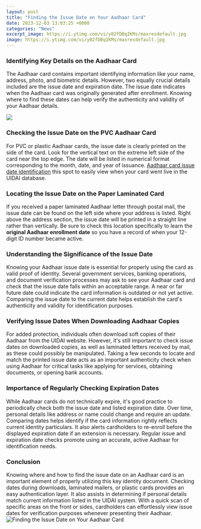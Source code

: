 ```yaml
---
layout: post
title: "Finding the Issue Date on Your Aadhaar Card"
date: 2023-12-03 13:03:25 +0000
categories: "News"
excerpt_image: https://i.ytimg.com/vi/y02fDBqIKMs/maxresdefault.jpg
image: https://i.ytimg.com/vi/y02fDBqIKMs/maxresdefault.jpg
---
```


### Identifying Key Details on the Aadhaar Card
The Aadhaar card contains important identifying information like your name, address, photo, and biometric details. However, two equally crucial details included are the issue date and expiration date. The issue date indicates when the Aadhaar card was originally generated after enrollment. Knowing where to find these dates can help verify the authenticity and validity of your Aadhaar details.

![](https://mmkcsc.com/wp-content/uploads/2023/05/Issue-date-of-aadhar-card-2.jpg)
### Checking the Issue Date on the PVC Aadhaar Card
For PVC or plastic Aadhaar cards, the issue date is clearly printed on the side of the card. Look for the vertical text on the extreme left side of the card near the top edge. The date will be listed in numerical format corresponding to the month, date, and year of issuance. [Aadhaar card issue date identification](https://store.fi.io.vn/chihuahuas-blue-chihuahua-dog-weightlifting-in-fitness-gym-chihuahua-dog) this spot to easily view when your card went live in the UIDAI database.
### Locating the Issue Date on the Paper Laminated Card  
If you received a paper laminated Aadhaar letter through postal mail, the issue date can be found on the left side where your address is listed. Right above the address section, the issue date will be printed in a straight line rather than vertically. Be sure to check this location specifically to learn the **original Aadhaar enrollment date** so you have a record of when your 12-digit ID number became active.
### Understanding the Significance of the Issue Date
Knowing your Aadhaar issue date is essential for properly using the card as valid proof of identity. Several government services, banking operations, and document verification processes may ask to see your Aadhaar card and check that the issue date falls within an acceptable range. A near or far future date could indicate the card information is outdated or not yet active. Comparing the issue date to the current date helps establish the card's authenticity and validity for identification purposes.
### Verifying Issue Dates When Downloading Aadhaar Copies
For added protection, individuals often download soft copies of their Aadhaar from the UIDAI website. However, it's still important to check issue dates on downloaded copies, as well as laminated letters received by mail, as these could possibly be manipulated. Taking a few seconds to locate and match the printed issue date acts as an important authenticity check when using Aadhaar for critical tasks like applying for services, obtaining documents, or opening bank accounts.
### Importance of Regularly Checking Expiration Dates  
While Aadhaar cards do not technically expire, it's good practice to periodically check both the issue date and listed expiration date. Over time, personal details like address or name could change and require an update. Comparing dates helps identify if the card information rightly reflects current identity particulars. It also alerts cardholders to re-enroll before the displayed expiration date if an extension is necessary. Regular issue and expiration date checks promote using an accurate, active Aadhaar for identification needs.
### Conclusion
Knowing where and how to find the issue date on an Aadhaar card is an important element of properly utilizing this key identity document. Checking dates during downloads, laminated mailers, or plastic cards provides an easy authentication layer. It also assists in determining if personal details match current information listed in the UIDAI system. With a quick scan of specific areas on the front or sides, cardholders can effortlessly view issue dates for verification purposes whenever presenting their Aadhaar.
![Finding the Issue Date on Your Aadhaar Card](https://i.ytimg.com/vi/y02fDBqIKMs/maxresdefault.jpg)
